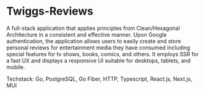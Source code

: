 # Twiggs-Reviews

A full-stack application that applies principles from Clean/Hexagonal Architecture in a consistent and effective manner. Upon Google authentication, the application allows users to easily create and store personal reviews for entertainment media they have consumed including special features for tv shows, books, comics, and others. It employs SSR for a fast UX and displays a responsive UI suitable for desktops, tablets, and mobile.

Techstack: Go, PostgreSQL, Go Fiber, HTTP, Typescript, React.js, Next.js, MUI
